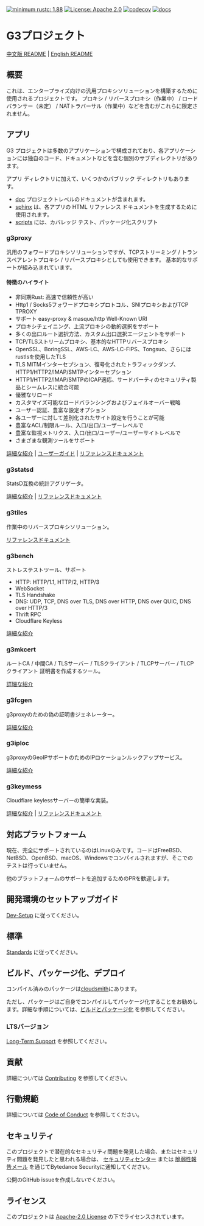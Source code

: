 [![minimum rustc: 1.88](https://img.shields.io/badge/minimum%20rustc-1.88-green?logo=rust)](https://www.whatrustisit.com)
[![License: Apache 2.0](https://img.shields.io/badge/license-Apache_2.0-blue.svg)](LICENSE)
[![codecov](https://codecov.io/gh/bytedance/g3/graph/badge.svg?token=TSQCA4ALQM)](https://codecov.io/gh/bytedance/g3)
[![docs](https://readthedocs.org/projects/g3-project/badge)](https://g3-project.readthedocs.io/)

# G3プロジェクト

[中文版 README](README.zh_CN.md) | [English README](README.md)

## 概要

これは、エンタープライズ向けの汎用プロキシソリューションを構築するために使用されるプロジェクトです。
プロキシ / リバースプロキシ（作業中） / ロードバランサー（未定） / NATトラバーサル（作業中）などを含むがこれらに限定されません。

## アプリ

G3 プロジェクトは多数のアプリケーションで構成されており、各アプリケーションには独自のコード、ドキュメントなどを含む個別のサブディレクトリがあります。

アプリ ディレクトリに加えて、いくつかのパブリック ディレクトリもあります。

- [doc](doc) プロジェクトレベルのドキュメントが含まれます。
- [sphinx](sphinx) は、各アプリの HTML リファレンス ドキュメントを生成するために使用されます。
- [scripts](scripts) には、カバレッジ テスト、パッケージ化スクリプト

### g3proxy

汎用のフォワードプロキシソリューションですが、TCPストリーミング / トランスペアレントプロキシ / リバースプロキシとしても使用できます。
基本的なサポートが組み込まれています。

#### 特徴のハイライト

- 非同期Rust: 高速で信頼性が高い
- Http1 / Socks5フォワードプロキシプロトコル、SNIプロキシおよびTCP TPROXY
- サポート easy-proxy & masque/http Well-Known URI
- プロキシチェイニング、上流プロキシの動的選択をサポート
- 多くの出口ルート選択方法、カスタム出口選択エージェントをサポート
- TCP/TLSストリームプロキシ、基本的なHTTPリバースプロキシ
- OpenSSL、BoringSSL、AWS-LC、AWS-LC-FIPS、Tongsuo、さらにはrustlsを使用したTLS
- TLS MITMインターセプション、復号化されたトラフィックダンプ、HTTP1/HTTP2/IMAP/SMTPインターセプション
- HTTP1/HTTP2/IMAP/SMTPのICAP適応、サードパーティのセキュリティ製品とシームレスに統合可能
- 優雅なリロード
- カスタマイズ可能なロードバランシングおよびフェイルオーバー戦略
- ユーザー認証、豊富な設定オプション
- 各ユーザーに対して差別化されたサイト設定を行うことが可能
- 豊富なACL/制限ルール、入口/出口/ユーザーレベルで
- 豊富な監視メトリクス、入口/出口/ユーザー/ユーザーサイトレベルで
- さまざまな観測ツールをサポート

[詳細な紹介](g3proxy/README.md) | [ユーザーガイド](g3proxy/UserGuide.en_US.md) |
[リファレンスドキュメント](https://g3-project.readthedocs.io/projects/g3proxy/en/latest/)

### g3statsd

StatsD互換の統計アグリゲータ。

[詳細な紹介](g3statsd/README.md) | [リファレンスドキュメント](https://g3-project.readthedocs.io/projects/g3statsd/en/latest/)

### g3tiles

作業中のリバースプロキシソリューション。

[リファレンスドキュメント](https://g3-project.readthedocs.io/projects/g3tiles/en/latest/)

### g3bench

ストレステストツール、サポート

- HTTP: HTTP/1.1, HTTP/2, HTTP/3
- WebSocket
- TLS Handshake
- DNS: UDP, TCP, DNS over TLS, DNS over HTTP, DNS over QUIC, DNS over HTTP/3
- Thrift RPC
- Cloudflare Keyless

[詳細な紹介](g3bench/README.md)

### g3mkcert

ルートCA / 中間CA / TLSサーバー / TLSクライアント / TLCPサーバー / TLCPクライアント 証明書を作成するツール。

[詳細な紹介](g3mkcert/README.md)

### g3fcgen

g3proxyのための偽の証明書ジェネレーター。

[詳細な紹介](g3fcgen/README.md)

### g3iploc

g3proxyのGeoIPサポートのためのIPロケーションルックアップサービス。

[詳細な紹介](g3iploc/README.md)

### g3keymess

Cloudflare keylessサーバーの簡単な実装。

[詳細な紹介](g3keymess/README.md) |
[リファレンスドキュメント](https://g3-project.readthedocs.io/projects/g3keymess/en/latest/)

## 対応プラットフォーム

現在、完全にサポートされているのはLinuxのみです。コードはFreeBSD、NetBSD、OpenBSD、macOS、Windowsでコンパイルされますが、そこでのテストは行っていません。

他のプラットフォームのサポートを追加するためのPRを歓迎します。

## 開発環境のセットアップガイド

[Dev-Setup](doc/dev-setup.md) に従ってください。

## 標準

[Standards](doc/standards.md) に従ってください。

## ビルド、パッケージ化、デプロイ

コンパイル済みのパッケージは[cloudsmith](https://cloudsmith.io/~g3-oqh/repos/)にあります。

ただし、パッケージはご自身でコンパイルしてパッケージ化することをお勧めします。詳細な手順については、[ビルドとパッケージ化](doc/build_and_package.md)
を参照してください。

### LTSバージョン

[Long-Term Support](doc/long-term_support.md) を参照してください。

## 貢献

詳細については [Contributing](CONTRIBUTING.md) を参照してください。

## 行動規範

詳細については [Code of Conduct](CODE_OF_CONDUCT.md) を参照してください。

## セキュリティ

このプロジェクトで潜在的なセキュリティ問題を発見した場合、またはセキュリティ問題を発見したと思われる場合は、
[セキュリティセンター](https://security.bytedance.com/src) または [脆弱性報告メール](mailto:sec@bytedance.com)
を通じてBytedance Securityに通知してください。

公開のGitHub issueを作成しないでください。

## ライセンス

このプロジェクトは [Apache-2.0 License](LICENSE) の下でライセンスされています。
